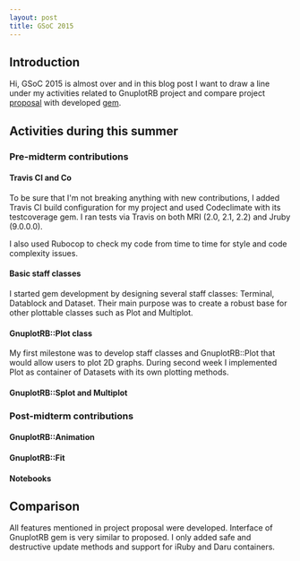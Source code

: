 ```yaml
---
layout: post
title: GSoC 2015
---
```

## Introduction

Hi, GSoC 2015 is almost over and in this blog post I want to draw a
 line under my activities related to GnuplotRB project and
 compare project [proposal]() with developed
 [gem]().

## Activities during this summer



### Pre-midterm contributions

#### Travis CI and Co

To be sure that I'm not breaking anything with new contributions,
 I added Travis CI build configuration for my project and
 used Codeclimate with its testcoverage gem. I ran tests via Travis on
 both MRI (2.0, 2.1, 2.2) and Jruby (9.0.0.0).

I also used Rubocop to check my code from time to time for style
 and code complexity issues.

#### Basic staff classes

I started gem development by designing several staff classes:
 Terminal, Datablock and Dataset. Their main purpose was to create
 a robust base for other plottable classes such as Plot and Multiplot.

#### GnuplotRB::Plot class

My first milestone was to develop staff classes and GnuplotRB::Plot
 that would allow users to plot 2D graphs. During second week I
 implemented Plot as container of Datasets with its own plotting
 methods.

#### GnuplotRB::Splot and Multiplot

### Post-midterm contributions

#### GnuplotRB::Animation

#### GnuplotRB::Fit

#### Notebooks

## Comparison

All features mentioned in project proposal were developed.
 Interface of GnuplotRB gem is very similar to proposed.
 I only added safe and destructive update methods and
 support for iRuby and Daru containers.

